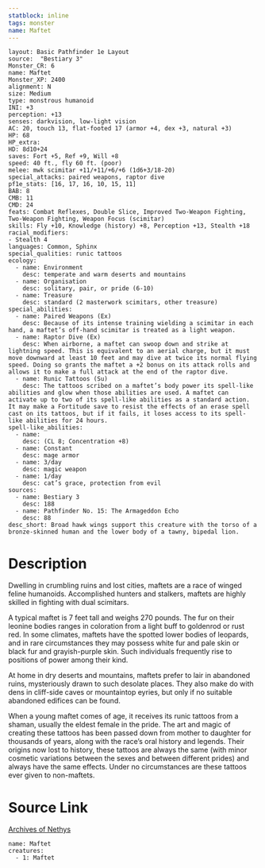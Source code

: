 ```yaml
---
statblock: inline
tags: monster
name: Maftet
---
```

```statblock
layout: Basic Pathfinder 1e Layout
source:  "Bestiary 3"
Monster_CR: 6
name: Maftet
Monster_XP: 2400
alignment: N
size: Medium
type: monstrous humanoid
INI: +3
perception: +13
senses: darkvision, low-light vision
AC: 20, touch 13, flat-footed 17 (armor +4, dex +3, natural +3)
HP: 68
HP_extra: 
HD: 8d10+24
saves: Fort +5, Ref +9, Will +8
speed: 40 ft., fly 60 ft. (poor)
melee: mwk scimitar +11/+11/+6/+6 (1d6+3/18-20)
special_attacks: paired weapons, raptor dive
pf1e_stats: [16, 17, 16, 10, 15, 11]
BAB: 8
CMB: 11
CMD: 24
feats: Combat Reflexes, Double Slice, Improved Two-Weapon Fighting, Two-Weapon Fighting, Weapon Focus (scimitar)
skills: Fly +10, Knowledge (history) +8, Perception +13, Stealth +18
racial_modifiers:
- Stealth 4
languages: Common, Sphinx
special_qualities: runic tattoos
ecology:
  - name: Environment
    desc: temperate and warm deserts and mountains
  - name: Organisation
    desc: solitary, pair, or pride (6-10)
  - name: Treasure
    desc: standard (2 masterwork scimitars, other treasure)
special_abilities:
  - name: Paired Weapons (Ex)
    desc: Because of its intense training wielding a scimitar in each hand, a maftet’s off-hand scimitar is treated as a light weapon.
  - name: Raptor Dive (Ex)
    desc: When airborne, a maftet can swoop down and strike at lightning speed. This is equivalent to an aerial charge, but it must move downward at least 10 feet and may dive at twice its normal flying speed. Doing so grants the maftet a +2 bonus on its attack rolls and allows it to make a full attack at the end of the raptor dive.
  - name: Runic Tattoos (Su)
    desc: The tattoos scribed on a maftet’s body power its spell-like abilities and glow when those abilities are used. A maftet can activate up to two of its spell-like abilities as a standard action. It may make a Fortitude save to resist the effects of an erase spell cast on its tattoos, but if it fails, it loses access to its spell-like abilities for 24 hours.
spell-like_abilities:
  - name:
    desc: (CL 8; Concentration +8)
  - name: Constant
    desc: mage armor
  - name: 3/day
    desc: magic weapon
  - name: 1/day
    desc: cat’s grace, protection from evil
sources:
  - name: Bestiary 3
    desc: 188
  - name: Pathfinder No. 15: The Armageddon Echo
    desc: 88
desc_short: Broad hawk wings support this creature with the torso of a bronze-skinned human and the lower body of a tawny, bipedal lion.
```
# Description
Dwelling in crumbling ruins and lost cities, maftets are a race of winged feline humanoids. Accomplished hunters and stalkers, maftets are highly skilled in fighting with dual scimitars.

A typical maftet is 7 feet tall and weighs 270 pounds. The fur on their leonine bodies ranges in coloration from a light buff to goldenrod or rust red. In some climates, maftets have the spotted lower bodies of leopards, and in rare circumstances they may possess white fur and pale skin or black fur and grayish-purple skin. Such individuals frequently rise to positions of power among their kind.

At home in dry deserts and mountains, maftets prefer to lair in abandoned ruins, mysteriously drawn to such desolate places. They also make do with dens in cliff-side caves or mountaintop eyries, but only if no suitable abandoned edifices can be found.

When a young maftet comes of age, it receives its runic tattoos from a shaman, usually the eldest female in the pride. The art and magic of creating these tattoos has been passed down from mother to daughter for thousands of years, along with the race’s oral history and legends. Their origins now lost to history, these tattoos are always the same (with minor cosmetic variations between the sexes and between different prides) and always have the same effects. Under no circumstances are these tattoos ever given to non-maftets.
# Source Link
[Archives of Nethys](https://aonprd.com/MonsterDisplay.aspx?ItemName=Maftet)
```encounter-table
name: Maftet
creatures:
  - 1: Maftet
```
